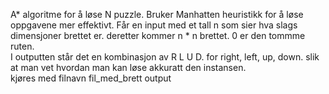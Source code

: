 A* algoritme for å løse N puzzle. Bruker Manhatten heuristikk for å løse oppgavene mer effektivt. Får en input med et tall n som sier hva slags dimensjoner brettet er.
deretter kommer n * n brettet. 0 er den tommme ruten. <br/>
I outputten står det en kombinasjon av R L U D. for right, left, up, down. slik at man vet hvordan man kan løse akkuratt den instansen.
<br/> 
kjøres med filnavn fil_med_brett output
